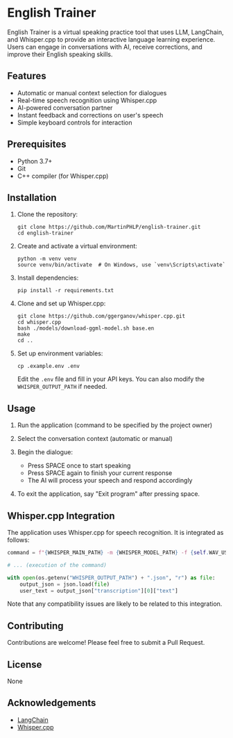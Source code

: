 # English Trainer

English Trainer is a virtual speaking practice tool that uses LLM, LangChain, and Whisper.cpp to provide an interactive language learning experience. Users can engage in conversations with AI, receive corrections, and improve their English speaking skills.

## Features

- Automatic or manual context selection for dialogues
- Real-time speech recognition using Whisper.cpp
- AI-powered conversation partner
- Instant feedback and corrections on user's speech
- Simple keyboard controls for interaction

## Prerequisites

- Python 3.7+
- Git
- C++ compiler (for Whisper.cpp)

## Installation

1. Clone the repository:

   ```
   git clone https://github.com/MartinPHLP/english-trainer.git
   cd english-trainer
   ```

2. Create and activate a virtual environment:

   ```
   python -m venv venv
   source venv/bin/activate  # On Windows, use `venv\Scripts\activate`
   ```

3. Install dependencies:

   ```
   pip install -r requirements.txt
   ```

4. Clone and set up Whisper.cpp:

   ```
   git clone https://github.com/ggerganov/whisper.cpp.git
   cd whisper.cpp
   bash ./models/download-ggml-model.sh base.en
   make
   cd ..
   ```

5. Set up environment variables:
   ```
   cp .example.env .env
   ```
   Edit the `.env` file and fill in your API keys. You can also modify the `WHISPER_OUTPUT_PATH` if needed.

## Usage

1. Run the application (command to be specified by the project owner)

2. Select the conversation context (automatic or manual)

3. Begin the dialogue:

   - Press SPACE once to start speaking
   - Press SPACE again to finish your current response
   - The AI will process your speech and respond accordingly

4. To exit the application, say "Exit program" after pressing space.

## Whisper.cpp Integration

The application uses Whisper.cpp for speech recognition. It is integrated as follows:

```python
command = f"{WHISPER_MAIN_PATH} -m {WHISPER_MODEL_PATH} -f {self.WAV_USER_PATH} -oj -of {os.getenv('WHISPER_OUTPUT_PATH')}"

# ... (execution of the command)

with open(os.getenv("WHISPER_OUTPUT_PATH") + ".json", "r") as file:
    output_json = json.load(file)
    user_text = output_json["transcription"][0]["text"]
```

Note that any compatibility issues are likely to be related to this integration.

## Contributing

Contributions are welcome! Please feel free to submit a Pull Request.

## License

None

## Acknowledgements

- [LangChain](https://github.com/hwchase17/langchain)
- [Whisper.cpp](https://github.com/ggerganov/whisper.cpp)
